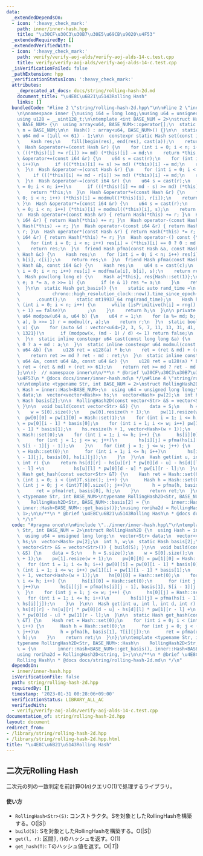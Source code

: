 ```yaml
---
data:
  _extendedDependsOn:
  - icon: ':heavy_check_mark:'
    path: inner/inner-hash.hpp
    title: "\u30CF\u30C3\u30B7\u30E5\u69CB\u9020\u4F53"
  _extendedRequiredBy: []
  _extendedVerifiedWith:
  - icon: ':heavy_check_mark:'
    path: verify/verify-aoj-alds/verify-aoj-alds-14-c.test.cpp
    title: verify/verify-aoj-alds/verify-aoj-alds-14-c.test.cpp
  _isVerificationFailed: false
  _pathExtension: hpp
  _verificationStatusIcon: ':heavy_check_mark:'
  attributes:
    _deprecated_at_docs: docs/string/rolling-hash-2d.md
    document_title: "\u4E8C\u6B21\u5143Rolling Hash"
    links: []
  bundledCode: "#line 2 \"string/rolling-hash-2d.hpp\"\n\n#line 2 \"inner/inner-hash.hpp\"\
    \n\nnamespace inner {\nusing i64 = long long;\nusing u64 = unsigned long long;\n\
    using u128 = __uint128_t;\n\ntemplate <int BASE_NUM = 2>\nstruct Hash : array<u64,\
    \ BASE_NUM> {\n  using array<u64, BASE_NUM>::operator[];\n  static constexpr int\
    \ n = BASE_NUM;\n\n  Hash() : array<u64, BASE_NUM>() {}\n\n  static constexpr\
    \ u64 md = (1ull << 61) - 1;\n\n  constexpr static Hash set(const i64 &a) {\n\
    \    Hash res;\n    fill(begin(res), end(res), cast(a));\n    return res;\n  }\n\
    \  Hash &operator+=(const Hash &r) {\n    for (int i = 0; i < n; i++)\n      if\
    \ (((*this)[i] += r[i]) >= md) (*this)[i] -= md;\n    return *this;\n  }\n  Hash\
    \ &operator+=(const i64 &r) {\n    u64 s = cast(r);\n    for (int i = 0; i < n;\
    \ i++)\n      if (((*this)[i] += s) >= md) (*this)[i] -= md;\n    return *this;\n\
    \  }\n  Hash &operator-=(const Hash &r) {\n    for (int i = 0; i < n; i++)\n \
    \     if (((*this)[i] += md - r[i]) >= md) (*this)[i] -= md;\n    return *this;\n\
    \  }\n  Hash &operator-=(const i64 &r) {\n    u64 s = cast(r);\n    for (int i\
    \ = 0; i < n; i++)\n      if (((*this)[i] += md - s) >= md) (*this)[i] -= md;\n\
    \    return *this;\n  }\n  Hash &operator*=(const Hash &r) {\n    for (int i =\
    \ 0; i < n; i++) (*this)[i] = modmul((*this)[i], r[i]);\n    return *this;\n \
    \ }\n  Hash &operator*=(const i64 &r) {\n    u64 s = cast(r);\n    for (int i\
    \ = 0; i < n; i++) (*this)[i] = modmul((*this)[i], s);\n    return *this;\n  }\n\
    \n  Hash operator+(const Hash &r) { return Hash(*this) += r; }\n  Hash operator+(const\
    \ i64 &r) { return Hash(*this) += r; }\n  Hash operator-(const Hash &r) { return\
    \ Hash(*this) -= r; }\n  Hash operator-(const i64 &r) { return Hash(*this) -=\
    \ r; }\n  Hash operator*(const Hash &r) { return Hash(*this) *= r; }\n  Hash operator*(const\
    \ i64 &r) { return Hash(*this) *= r; }\n  Hash operator-() const {\n    Hash res;\n\
    \    for (int i = 0; i < n; i++) res[i] = (*this)[i] == 0 ? 0 : md - (*this)[i];\n\
    \    return res;\n  }\n  friend Hash pfma(const Hash &a, const Hash &b, const\
    \ Hash &c) {\n    Hash res;\n    for (int i = 0; i < n; i++) res[i] = modfma(a[i],\
    \ b[i], c[i]);\n    return res;\n  }\n  friend Hash pfma(const Hash &a, const\
    \ Hash &b, const i64 &c) {\n    Hash res;\n    u64 s = cast(c);\n    for (int\
    \ i = 0; i < n; i++) res[i] = modfma(a[i], b[i], s);\n    return res;\n  }\n\n\
    \  Hash pow(long long e) {\n    Hash a{*this}, res{Hash::set(1)};\n    for (;\
    \ e; a *= a, e >>= 1) {\n      if (e & 1) res *= a;\n    }\n    return res;\n\
    \  }\n\n  static Hash get_basis() {\n    static auto rand_time =\n        chrono::duration_cast<chrono::nanoseconds>(\n\
    \            chrono::high_resolution_clock::now().time_since_epoch())\n      \
    \      .count();\n    static mt19937_64 rng(rand_time);\n    Hash h;\n    for\
    \ (int i = 0; i < n; i++) {\n      while (isPrimitive(h[i] = rng() % (md - 1)\
    \ + 1) == false)\n        ;\n    }\n    return h;\n  }\n\n private:\n  static\
    \ u64 modpow(u64 a, u64 b) {\n    u64 r = 1;\n    for (a %= md; b; a = modmul(a,\
    \ a), b >>= 1) r = modmul(r, a);\n    return r;\n  }\n  static bool isPrimitive(u64\
    \ x) {\n    for (auto &d : vector<u64>{2, 3, 5, 7, 11, 13, 31, 41, 61, 151, 331,\
    \ 1321})\n      if (modpow(x, (md - 1) / d) <= 1) return false;\n    return true;\n\
    \  }\n  static inline constexpr u64 cast(const long long &a) {\n    return a <\
    \ 0 ? a + md : a;\n  }\n  static inline constexpr u64 modmul(const u64 &a, const\
    \ u64 &b) {\n    u128 ret = u128(a) * b;\n    ret = (ret & md) + (ret >> 61);\n\
    \    return ret >= md ? ret - md : ret;\n  }\n  static inline constexpr u64 modfma(const\
    \ u64 &a, const u64 &b, const u64 &c) {\n    u128 ret = u128(a) * b + c;\n   \
    \ ret = (ret & md) + (ret >> 61);\n    return ret >= md ? ret - md : ret;\n  }\n\
    };\n\n}  // namespace inner\n\n/**\n * @brief \u30CF\u30C3\u30B7\u30E5\u69CB\u9020\
    \u4F53\n * @docs docs/inner/inner-hash.md\n */\n#line 4 \"string/rolling-hash-2d.hpp\"\
    \n\ntemplate <typename Str, int BASE_NUM = 2>\nstruct RollingHash2D {\n  using\
    \ Hash = inner::Hash<BASE_NUM>;\n  using u64 = unsigned long long;\n  vector<Str>\
    \ data;\n  vector<vector<Hash>> hs;\n  vector<Hash> pw[2];\n  int h, w;\n  static\
    \ Hash basis[2];\n\n  RollingHash2D(const vector<Str> &S = vector<Str>()) { build(S);\
    \ }\n\n  void build(const vector<Str> &S) {\n    data = S;\n    h = S.size();\n\
    \    w = S[0].size();\n    pw[0].resize(h + 1);\n    pw[1].resize(w + 1);\n  \
    \  pw[0][0] = pw[1][0] = Hash::set(1);\n    for (int i = 1; i <= h; i++) pw[0][i]\
    \ = pw[0][i - 1] * basis[0];\n    for (int i = 1; i <= w; i++) pw[1][i] = pw[1][i\
    \ - 1] * basis[1];\n    hs.resize(h + 1, vector<Hash>(w + 1));\n    hs[0][0] =\
    \ Hash::set(0);\n    for (int i = 1; i <= h; i++) {\n      hs[i][0] = Hash::set(0);\n\
    \      for (int j = 1; j <= w; j++)\n        hs[i][j] = pfma(hs[i][j - 1], basis[1],\
    \ S[i - 1][j - 1]);\n    }\n    for (int j = 1; j <= w; j++) {\n      hs[0][j]\
    \ = Hash::set(0);\n      for (int i = 1; i <= h; i++)\n        hs[i][j] = pfma(hs[i\
    \ - 1][j], basis[0], hs[i][j]);\n    }\n  }\n\n  Hash get(int u, int l, int d,\
    \ int r) {\n    return hs[d][r] - hs[u][r] * pw[0][d - u] - hs[d][l] * pw[1][r\
    \ - l] +\n           hs[u][l] * pw[0][d - u] * pw[1][r - l];\n  }\n\n  static\
    \ Hash get_hash(const vector<Str> &T) {\n    Hash ret = Hash::set(0);\n    for\
    \ (int i = 0; i < (int)T.size(); i++) {\n      Hash h = Hash::set(0);\n      for\
    \ (int j = 0; j < (int)T[0].size(); j++)\n        h = pfma(h, basis[1], T[i][j]);\n\
    \      ret = pfma(ret, basis[0], h);\n    }\n    return ret;\n  }\n};\n\ntemplate\
    \ <typename Str, int BASE_NUM>\ntypename RollingHash2D<Str, BASE_NUM>::Hash\n\
    \    RollingHash2D<Str, BASE_NUM>::basis[2] = {\n        inner::Hash<BASE_NUM>::get_basis(),\
    \ inner::Hash<BASE_NUM>::get_basis()};\nusing roriha2d = RollingHash2D<string,\
    \ 1>;\n\n/**\n * @brief \u4E8C\u6B21\u5143Rolling Hash\n * @docs docs/string/rolling-hash-2d.md\n\
    \ */\n"
  code: "#pragma once\n\n#include \"../inner/inner-hash.hpp\"\n\ntemplate <typename\
    \ Str, int BASE_NUM = 2>\nstruct RollingHash2D {\n  using Hash = inner::Hash<BASE_NUM>;\n\
    \  using u64 = unsigned long long;\n  vector<Str> data;\n  vector<vector<Hash>>\
    \ hs;\n  vector<Hash> pw[2];\n  int h, w;\n  static Hash basis[2];\n\n  RollingHash2D(const\
    \ vector<Str> &S = vector<Str>()) { build(S); }\n\n  void build(const vector<Str>\
    \ &S) {\n    data = S;\n    h = S.size();\n    w = S[0].size();\n    pw[0].resize(h\
    \ + 1);\n    pw[1].resize(w + 1);\n    pw[0][0] = pw[1][0] = Hash::set(1);\n \
    \   for (int i = 1; i <= h; i++) pw[0][i] = pw[0][i - 1] * basis[0];\n    for\
    \ (int i = 1; i <= w; i++) pw[1][i] = pw[1][i - 1] * basis[1];\n    hs.resize(h\
    \ + 1, vector<Hash>(w + 1));\n    hs[0][0] = Hash::set(0);\n    for (int i = 1;\
    \ i <= h; i++) {\n      hs[i][0] = Hash::set(0);\n      for (int j = 1; j <= w;\
    \ j++)\n        hs[i][j] = pfma(hs[i][j - 1], basis[1], S[i - 1][j - 1]);\n  \
    \  }\n    for (int j = 1; j <= w; j++) {\n      hs[0][j] = Hash::set(0);\n   \
    \   for (int i = 1; i <= h; i++)\n        hs[i][j] = pfma(hs[i - 1][j], basis[0],\
    \ hs[i][j]);\n    }\n  }\n\n  Hash get(int u, int l, int d, int r) {\n    return\
    \ hs[d][r] - hs[u][r] * pw[0][d - u] - hs[d][l] * pw[1][r - l] +\n           hs[u][l]\
    \ * pw[0][d - u] * pw[1][r - l];\n  }\n\n  static Hash get_hash(const vector<Str>\
    \ &T) {\n    Hash ret = Hash::set(0);\n    for (int i = 0; i < (int)T.size();\
    \ i++) {\n      Hash h = Hash::set(0);\n      for (int j = 0; j < (int)T[0].size();\
    \ j++)\n        h = pfma(h, basis[1], T[i][j]);\n      ret = pfma(ret, basis[0],\
    \ h);\n    }\n    return ret;\n  }\n};\n\ntemplate <typename Str, int BASE_NUM>\n\
    typename RollingHash2D<Str, BASE_NUM>::Hash\n    RollingHash2D<Str, BASE_NUM>::basis[2]\
    \ = {\n        inner::Hash<BASE_NUM>::get_basis(), inner::Hash<BASE_NUM>::get_basis()};\n\
    using roriha2d = RollingHash2D<string, 1>;\n\n/**\n * @brief \u4E8C\u6B21\u5143\
    Rolling Hash\n * @docs docs/string/rolling-hash-2d.md\n */\n"
  dependsOn:
  - inner/inner-hash.hpp
  isVerificationFile: false
  path: string/rolling-hash-2d.hpp
  requiredBy: []
  timestamp: '2023-01-31 00:28:06+09:00'
  verificationStatus: LIBRARY_ALL_AC
  verifiedWith:
  - verify/verify-aoj-alds/verify-aoj-alds-14-c.test.cpp
documentation_of: string/rolling-hash-2d.hpp
layout: document
redirect_from:
- /library/string/rolling-hash-2d.hpp
- /library/string/rolling-hash-2d.hpp.html
title: "\u4E8C\u6B21\u5143Rolling Hash"
---
```

## 二次元Rolling Hash

二次元の列の一致判定を前計算$\mathrm{O}(n)$クエリ$\mathrm{O}(1)$で処理するライブラリ。

#### 使い方

- `RollingHash<Str>(S)`: コンストラクタ。Sを対象としたRollingHashを構築する。$\mathrm{O}(\lvert S\rvert)$
- `build(S)`: Sを対象としたRollingHashを構築する。$\mathrm{O}(\lvert S\rvert)$
- `get(l, r)`: 区間[l, r)のハッシュを返す。$\mathrm{O}(1)$
- `get_hash(T)`: Tのハッシュ値を返す。$\mathrm{O}(\lvert T\rvert)$
